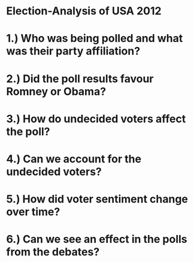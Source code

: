 # Election-Analysis of USA 2012 
# 1.) Who was being polled and what was their party affiliation?
#  2.) Did the poll results favour Romney or Obama?
# 3.) How do undecided voters affect the poll?
#  4.) Can we account for the undecided voters?
#  5.) How did voter sentiment change over time?
#  6.) Can we see an effect in the polls from the debates?
